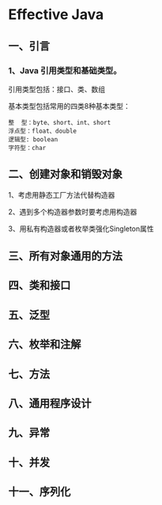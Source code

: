 # Effective Java 
## 一、引言
### 1、Java 引用类型和基础类型。
引用类型包括：接口、类、数组

基本类型包括常用的四类8种基本类型：

    整  型：byte、short、int、short 
    浮点型：float、double
    逻辑型: boolean
    字符型：char

## 二、创建对象和销毁对象
1、考虑用静态工厂方法代替构造器

2、遇到多个构造器参数时要考虑用构造器

3、用私有构造器或者枚举类强化Singleton属性

## 三、所有对象通用的方法

## 四、类和接口

## 五、泛型

## 六、枚举和注解

## 七、方法

## 八、通用程序设计

## 九、异常

## 十、并发

## 十一、序列化